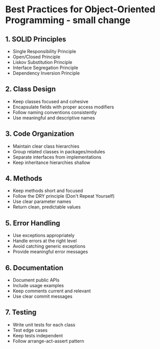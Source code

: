 # Best Practices for Object-Oriented Programming - small change

## 1. SOLID Principles
- Single Responsibility Principle
- Open/Closed Principle
- Liskov Substitution Principle
- Interface Segregation Principle
- Dependency Inversion Principle

## 2. Class Design
- Keep classes focused and cohesive
- Encapsulate fields with proper access modifiers
- Follow naming conventions consistently
- Use meaningful and descriptive names

## 3. Code Organization
- Maintain clear class hierarchies
- Group related classes in packages/modules
- Separate interfaces from implementations
- Keep inheritance hierarchies shallow

## 4. Methods
- Keep methods short and focused
- Follow the DRY principle (Don't Repeat Yourself)
- Use clear parameter names
- Return clean, predictable values

## 5. Error Handling
- Use exceptions appropriately
- Handle errors at the right level
- Avoid catching generic exceptions
- Provide meaningful error messages

## 6. Documentation
- Document public APIs
- Include usage examples
- Keep comments current and relevant
- Use clear commit messages

## 7. Testing
- Write unit tests for each class
- Test edge cases
- Keep tests independent
- Follow arrange-act-assert pattern